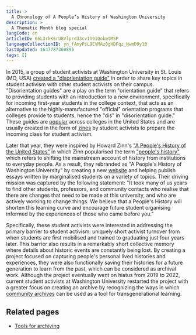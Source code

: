 ```yaml
---
title: >
  A Chronology of A People’s History of Washington University
description: >
  A Thematic Month blog special
langCode: en
articleID: 66L3rkK6rU8Vlprd33cvIh9iQokmtMSP
languageCollectionID: yn_fAmyPsL9CVMAz0gHDFqz_NwmD9y10
lastUpdated: 1647787360895
tags: []
---
```


In 2015, a group of student activists at Washington University in St. Louis (MO, USA) [created a "disorientation guide"](https://issuu.com/wudis/docs/wudis) in order to share key topics in student activism with other student activists on their campus. "Disorientation guides" are a play on the term "orientation guide" that refers to providing students with an introduction to a new environment, specifically for incoming first-year students in the college context, that acts as an alternative to the highly-manufactured "official" orientation programs that colleges provide to students, hence the "dis" in "disorientation guide." These guides are [popular](http://wupeopleshistory.weebly.com/disorientation-guides.html) across colleges in the United States and are usually created in the form of [zines](https://en.wikipedia.org/wiki/Zine) by student activists to prepare the incoming class for student activism.

Later that year, they were inspired by Howard Zinn's ["A People's History of the United States"](https://en.wikipedia.org/wiki/A_People%27s_History_of_the_United_States) in which Zinn popularised the term ["people's history"](https://en.wikipedia.org/wiki/People%27s_history) which refers to shifting the mainstream account of history from institutions to everyday people. As a result, they rebranded as "A People's History of Washington University" by creating a new [website](http://wupeopleshistory.weebly.com) and helping publish essays written by marginalised students on a variety of topics. Their driving mission was captured by the following statement: "It took many of us years to find other students, professors, and community contacts who realise that there are changes that need to be made at this university, and who are actively working to change things. We believe that a People's History will shorten this learning curve and encourage future student organising informed by the experiences of those who came before you."

Specifically, these student activists were interested in addressing the primary barrier to student activism: uniquely short activist turnover from when students are first mobilised and trained to graduating just four years later. This barrier also results in a remarkably short collective memory where details about historic events are constantly being lost. By creating a project focused on capturing people's personal lived histories and experiences, they were also functionally saving their histories for a future generation to learn from the past, which can be considered as archival work. Although the project eventually went on hiatus from 2019 to 2022, current student activists at Washington University restarted the project with a greater focus on creating an archive by recognizing the ways in which [community archives](/organising/community-archiving) can be used as a tool for transgenerational learning.

## Related pages

-   [Tools for archiving](/organising/archiving-tools)